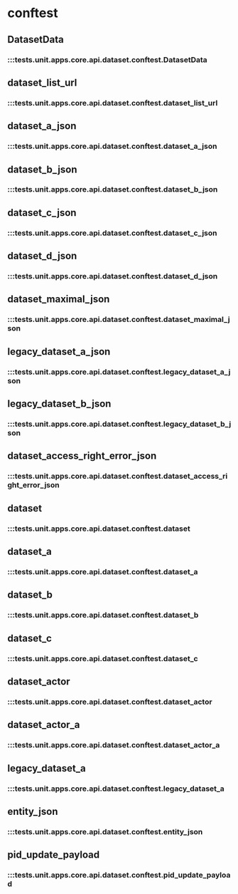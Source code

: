 # conftest

## DatasetData

### :::tests.unit.apps.core.api.dataset.conftest.DatasetData

## dataset_list_url

### :::tests.unit.apps.core.api.dataset.conftest.dataset_list_url

## dataset_a_json

### :::tests.unit.apps.core.api.dataset.conftest.dataset_a_json

## dataset_b_json

### :::tests.unit.apps.core.api.dataset.conftest.dataset_b_json

## dataset_c_json

### :::tests.unit.apps.core.api.dataset.conftest.dataset_c_json

## dataset_d_json

### :::tests.unit.apps.core.api.dataset.conftest.dataset_d_json

## dataset_maximal_json

### :::tests.unit.apps.core.api.dataset.conftest.dataset_maximal_json

## legacy_dataset_a_json

### :::tests.unit.apps.core.api.dataset.conftest.legacy_dataset_a_json

## legacy_dataset_b_json

### :::tests.unit.apps.core.api.dataset.conftest.legacy_dataset_b_json

## dataset_access_right_error_json

### :::tests.unit.apps.core.api.dataset.conftest.dataset_access_right_error_json

## dataset

### :::tests.unit.apps.core.api.dataset.conftest.dataset

## dataset_a

### :::tests.unit.apps.core.api.dataset.conftest.dataset_a

## dataset_b

### :::tests.unit.apps.core.api.dataset.conftest.dataset_b

## dataset_c

### :::tests.unit.apps.core.api.dataset.conftest.dataset_c

## dataset_actor

### :::tests.unit.apps.core.api.dataset.conftest.dataset_actor

## dataset_actor_a

### :::tests.unit.apps.core.api.dataset.conftest.dataset_actor_a

## legacy_dataset_a

### :::tests.unit.apps.core.api.dataset.conftest.legacy_dataset_a

## entity_json

### :::tests.unit.apps.core.api.dataset.conftest.entity_json

## pid_update_payload

### :::tests.unit.apps.core.api.dataset.conftest.pid_update_payload

